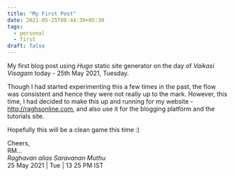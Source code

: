```yaml
---
title: "My First Post"
date: 2021-05-25T08:44:39+05:30
tags:
  - personal
  - first
draft: false
---
```


My first blog post using _Hugo_ static site generator on the day of _Vaikasi Visagam_ today - 25th May 2021, Tuesday.

Though I had started experimenting this a few times in the past, the flow was consistent and hence they were not really
up to the mark. <!--more-->However, this time, I had decided to make this up and running for my website - http://raghsonline.com,
and also use it for the blogging platform and the tutorials site.

Hopefully this will be a clean game this time :)

Cheers,\
RM...\
_Raghavan alias Saravanan Muthu_\
25 May 2021 | Tue | 13 25 PM IST
